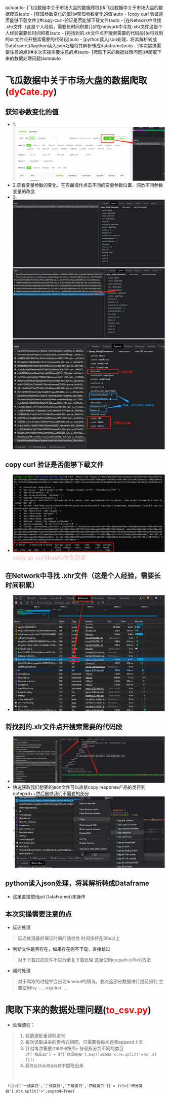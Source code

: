 
<!--
 * @Description: 
 * @version: 
 * @Author: Sunny
 * @Date: 2022-01-14 11:01:22
 * @LastEditors: Sunny
 * @LastEditTime: 2022-01-14 14:27:26
-->
<!-- TOC -->autoauto- [飞瓜数据中关于市场大盘的数据爬取](#飞瓜数据中关于市场大盘的数据爬取)auto  - [获知参数变化的值](#获知参数变化的值)auto  - [copy curl 验证是否能够下载文件](#copy-curl-验证是否能够下载文件)auto  - [在Network中寻找 .xhr文件（这是个人经验，需要长时间积累）](#在network中寻找-xhr文件这是个人经验需要长时间积累)auto  - [将找到的.xlr文件点开搜索需要的代码段](#将找到的xlr文件点开搜索需要的代码段)auto  - [python读入json处理，将其解析转成Dataframe](#python读入json处理将其解析转成dataframe)auto  - [本次实操需要注意的点](#本次实操需要注意的点)auto- [爬取下来的数据处理问题](#爬取下来的数据处理问题)autoauto<!-- /TOC -->

# 飞瓜数据中关于市场大盘的数据爬取(**<font color = 'red'>dyCate.py</font>**)

##  获知参数变化的值
- 1.![1](pic/16b7f4f80f0eb5940eebfa2caf4bbe08.png)
- 2.查看变量参数的变化，在界面操作点击不同的变量参数位置，洞悉不同参数变量的改变 
- 3.![2](pic/2b863d2d14a6e4efefe4d12f514233ae.png)
  ![3](pic/dd2a8d92ccdb1c17df0957fb49063e89.png)
  ![4](pic/9b560e807fbef1d024ceeb78dc13b209.png)
## copy curl 验证是否能够下载文件
- ![5](pic/e48f937fd093ef01565fc7b652abac82.png)
<font color = "	#EEB4B4" size = '4'> copy as curl(bash)命令测试</font>

## 在Network中寻找 .xhr文件（这是个人经验，需要长时间积累）
- ![6](pic/303565c1cccf02de0bb650864cf33712.png)
## 将找到的.xlr文件点开搜索需要的代码段
- ![7](pic/96e33633168eb549b01c8be36e1ceab4.png)
- 快速获取我们想要的json文件可以直接copy response产品的类目到notepad++然后删除我们不需要的部分
![8](pic/d371ccce4c013b8d89fd199d9341d616.png) 
##  python读入json处理，将其解析转成Dataframe
- 这里直接使用pd.DataFrame()来操作



## 本次实操需要注意的点
- 延迟处理
>延迟处理最好保证时间的随机性
  时间保持在30s以上
- 判断文件是否存在，如果存在则不下载，直接跳过
> 对于下载过的文件不进行重复下载处理
> 这里使用os.path.isfile()方法
- 超时处理
> 对于爬取的过程中会出现timeout的情况，要对这部分数据进行提前预判
> 主要使用try ……exption……

# 爬取下来的数据处理问题(<font color = 'red'>to_csv.py</font>)
- 处理流程：
> 1. 将数据批量读取进来
> 2. 每次读取进来的表格式相同，只需要将每次将表append上去
> 3. 针对每次需要`订单明细`按照`<` 符号拆分为不同的类目
> <br>``` df['商品ID'] = df['商品链接'].map(lambda x:re.split('=|&',x)[1]) ```
> 4. 将`商品ID`从`商品标题`中提取出来
> <br>
``` file[['一级类目','二级类目','三级类目','四级类目']] = file['细分类目'].str.split('>',expand=True)```
